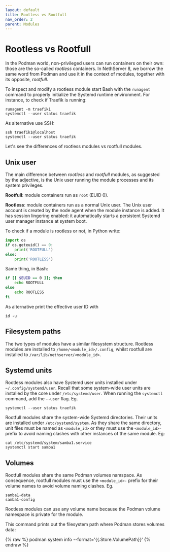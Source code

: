 ```yaml
---
layout: default
title: Rootless vs Rootfull
nav_order: 2
parent: Modules
---
```


# Rootless vs Rootfull

In the Podman world, non-privileged users can run containers on their own:
those are the so-called *rootless* containers.  In NethServer 8, we borrow
the same word from Podman and use it in the context of modules, together
with its opposite, *rootfull*.

To inspect and modify a rootless module start Bash with the `runagent`
command to  properly initialize the Systemd runtime environment. For
instance, to check if Traefik is running:

    runagent -m traefik1
    systemctl --user status traefik

As alternative use SSH:

    ssh traefik1@localhost
    systemctl --user status traefik

Let's see the differences of rootless modules vs rootfull modules.

## Unix user

The main difference between *rootless* and *rootfull* modules, as
suggested by the adjective, is the Unix user running the module processes
and its system privileges.

**Rootfull**: module containers run as `root` (EUID 0).

**Rootless**: module containers run as a normal Unix user. The Unix user account is
created by the node agent when the module instance is added. It has
session lingering enabled: it automatically starts a persistent Systemd
user manager instance at system boot.

To check if a module is rootless or not, in Python write:

```python
import os
if os.geteuid() == 0:
    print('ROOTFULL')
else:
    print('ROOTLESS')
```

Same thing, in Bash:

```bash
if [[ $EUID == 0 ]]; then
    echo ROOTFULL
else
    echo ROOTLESS
fi
```

As alternative print the effective user ID with

    id -u

## Filesystem paths

The two types of modules have a similar filesystem structure. Rootless
modules are installed to `/home/<module_id>/.config`, whilst rootfull are
installed to `/var/lib/nethserver/<module_id>`.

## Systemd units

Rootless modules also have Systemd user units installed under
`~/.config/systemd/user`. Recall that some system-wide user units are
installed by the core under `/etc/systemd/user`. When running the
`systemctl` command, add the `--user` flag. Eg.

    systemctl --user status traefik

Rootfull modules share the system-wide Systemd directories. Their units
are installed under `/etc/systemd/system`. As they share the same
directory, unit files must be named as `<module_id>` or they must use the
`<module_id>-` prefix to avoid naming clashes with other instances of the
same module. Eg:

    cat /etc/systemd/system/samba1.service
    systemctl start samba1

## Volumes

Rootfull modules share the same Podman volumes namspace. As consequence,
rootfull modules must use the `<module_id>-` prefix for their volume names
to avoid volume naming clashes. Eg.

    samba1-data
    samba1-config

Rootless modules can use any volume name because the Podman volume
namespace is private for the module.

This command prints out the filesystem path where Podman stores volumes
data:

{% raw %}
    podman system info --format='{{.Store.VolumePath}}'
{% endraw %}
